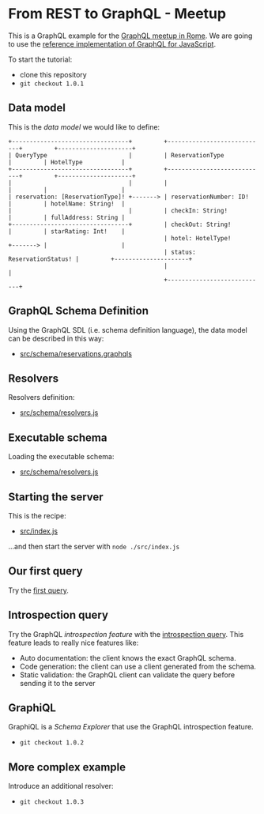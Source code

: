 # From REST to GraphQL - Meetup
This is a GraphQL example for the [GraphQL meetup in Rome](https://www.meetup.com/Rome-Software-Discussion/events/245282496/).
We are going to use the [reference implementation of GraphQL for JavaScript](https://github.com/graphql/graphql-js).

To start the tutorial:
* clone this repository
* `git checkout 1.0.1`

## Data model

This is the *data model* we would like to define:

````
+---------------------------------+         +----------------------------+         +---------------------+
| QueryType                       |         | ReservationType            |         | HotelType           |
+---------------------------------+         +----------------------------+         +---------------------+
|                                 |         |                            |         |                     |
| reservation: [ReservationType]! +-------> | reservationNumber: ID!     |         | hotelName: String!  |
|                                 |         | checkIn: String!           |         | fullAddress: String |
+---------------------------------+         | checkOut: String!          |         | starRating: Int!    |
                                            | hotel: HotelType!          +-------> |                     |
                                            | status: ReservationStatus! |         +---------------------+
                                            |                            |
                                            +----------------------------+
````

## GraphQL Schema Definition

Using the GraphQL SDL (i.e. schema definition language), the data model can be described in this way:
* [src/schema/reservations.graphqls](src/schema/reservations.graphqls)

## Resolvers

Resolvers definition:
* [src/schema/resolvers.js](src/schema/resolvers.js)

## Executable schema

Loading the executable schema:
* [src/schema/resolvers.js](src/schema/resolvers.js)

## Starting the server

This is the recipe:
* [src/index.js](src/index.js)

...and then start the server with `node ./src/index.js`

## Our first query

Try the [first query](http://localhost:3000/graphql?query={reservations(userId:4115){reservationNumber,checkIn,checkOut}}).

## Introspection query

Try the GraphQL *introspection feature* with the [introspection query](http://localhost:3000/graphql?query={__schema{types{name,description}}}).
This feature leads to really nice features like:
* Auto documentation: the client knows the exact GraphQL schema.
* Code generation: the client can use a client generated from the schema.
* Static validation: the GraphQL client can validate the query before sending it to the server

## GraphiQL

GraphiQL is a *Schema Explorer* that use the GraphQL introspection feature.

* `git checkout 1.0.2`

## More complex example

Introduce an additional resolver:
* `git checkout 1.0.3`
